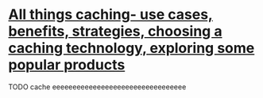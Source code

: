 # [All things caching- use cases, benefits, strategies, choosing a caching technology, exploring some popular products](https://medium.datadriveninvestor.com/all-things-caching-use-cases-benefits-strategies-choosing-a-caching-technology-exploring-fa6c1f2e93aa)
























TODO cache eeeeeeeeeeeeeeeeeeeeeeeeeeeeeeeee